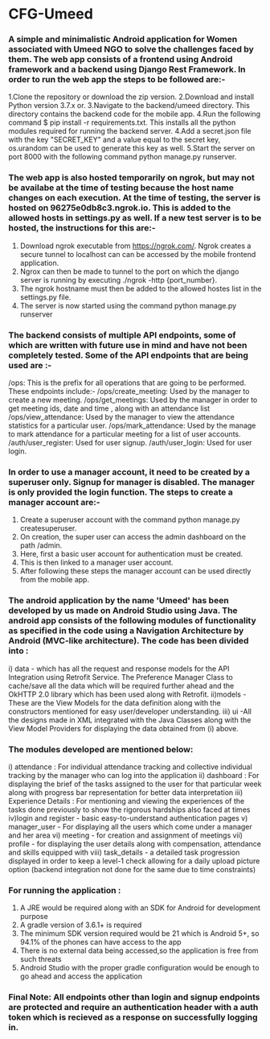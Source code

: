 # CFG-Umeed

### A simple and minimalistic Android application for Women associated with Umeed NGO to solve the challenges faced by them. The web app consists of a frontend using Android framework and a backend using Django Rest Framework. In order to run the web app the steps to be followed are:-

1.Clone the repository or download the zip version.
2.Download and install Python version 3.7.x or.
3.Navigate to the backend/umeed directory. This directory contains the backend code for the mobile app.
4.Run the following command $ pip install -r requirements.txt. This installs all the python modules required for running the backend server.
4.Add a secret.json file with the key "SECRET_KEY" and a value equal to the secret key, os.urandom can be used to generate this key as well. 
5.Start the server on port 8000 with the following command python manage.py runserver.

### The web app is also hosted temporarily on ngrok, but may not be availabe at the time of testing because the host name changes on each execution. At the time of testing, the server is hosted on 96275e0db8c3.ngrok.io. This is added to the allowed hosts in settings.py as well. If a new test server is to be hosted, the instructions for this are:-

1. Download ngrok executable from https://ngrok.com/. Ngrok creates a secure tunnel to localhost can can be accessed by the mobile frontend application. 
2. Ngrox can then be made to tunnel to the port on which the django server is running by executing ./ngrok -http {port_number}.
3. The ngrok hostname must then be added to the allowed hostes list in the settings.py file.
4. The server is now started using the command python manage.py runserver

### The backend consists of multiple API endpoints, some of which are written with future use in mind and have not been completely tested. Some of the API endpoints that are being used are :-

/ops: This is the prefix for all operations that are going to be performed. These endpoints include:-
/ops/create_meeting: Used by the manager to create a new meeting.
/ops/get_meetings: Used by the manager in order to get meeting ids, date and time , along with an attendance list
/ops/view_attendance: Used by the manager to view the attendance statistics for a particular user.
/ops/mark_attendance: Used by the manage to mark attendance for a particular meeting for a list of user accounts.
/auth/user_register: Used for user signup.
/auth/user_login: Used for user login. 

### In order to use a manager account, it need to be created by a superuser only. Signup for manager is disabled. The manager is only provided the login function. The steps to create a manager account are:-

1. Create a superuser account with the command python manage.py createsuperuser.
2. On creation, the super user can access the admin dashboard on the path /admin.
3. Here, first a basic user account for authentication must be created.
4. This is then linked to a manager user account.
5. After following these steps the manager account can be used directly from the mobile app.

### The android application by the name 'Umeed' has been developed by us made on Android Studio using Java. The android app consists of the following modules of functionality as specified in the code using a Navigation Architecture by Android (MVC-like architecture). The code has been divided into :

i) data - which has all the request and response models for the API Integration using Retrofit Service. The Preference Manager Class to cache/save all the data which will be required further ahead and the OkHTTP 2.0 library which has been used along with Retrofit.
ii)models - These are the View Models for the data definition along with the constructors mentioned for easy user/developer understanding. 
iii) ui -All the designs made in XML integrated with the Java Classes along with the View Model Providers for displaying the data obtained from (i) above.

### The modules developed are mentioned below:
i) attendance : For individual attendance tracking and collective individual tracking by the manager who can log into the application
ii) dashboard : For displaying the brief of the tasks assigned to the user for that particular week along with progress bar representation for better data interpretation
iii) Experience Details : For mentioning and viewing the experiences of the tasks done previously to show the rigorous hardships also faced at times
iv)login and register - basic easy-to-understand authentication pages
v) manager_user - For displaying all the users which come under a manager and her area
vi) meeting - for creation and assignment of meetings
vii) profile - for displaying the user details along with compensation, attendance and skills equipped with 
viii) task_details - a detailed task progression displayed in order to keep a level-1 check allowing for a daily upload picture option (backend integration not done for the same due to time constraints)

### For running the application :
1) A JRE would be required along with an SDK for Android for development purpose
2) A gradle version of 3.6.1+ is required
3) The minimum SDK version required would be 21 which is Android 5+, so 94.1% of the phones can have access to the app
4) There is no external data being accessed,so the application is free from such threats
5) Android Studio with the proper gradle configuration would be enough to go ahead and access the application

### Final Note: All endpoints other than login and signup endpoints are protected and require an authentication header with a auth token  which is recieved as a response on successfully logging in.
